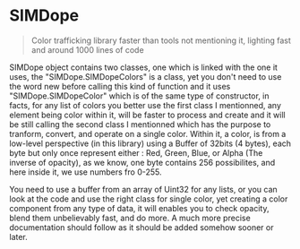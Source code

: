 # SIMDope

> Color trafficking library faster than tools not mentioning it, lighting fast and around 1000 lines of code

SIMDope object contains two classes, one which is linked with the one it uses, the "SIMDope.SIMDopeColors" is a class, yet you don't need to use the word new before calling this kind of function and it uses "SIMDope.SIMDopeColor" which is of the same type of constructor, in facts, for any list of colors you better use the first class I mentionned, any element being color within it, will be faster to process and create and it will be still calling the second class I mentionned which has the purpose to tranform, convert, and operate on a single color. Within it, a color, is from a low-level perspective (in this library) using a Buffer of 32bits (4 bytes), each byte but only once represent either : Red, Green, Blue, or Alpha (The inverse of opacity), as we know, one byte contains 256 possibilites, and here inside it, we use numbers fro 0-255.

You need to use a buffer from an array of Uint32 for any lists, or you can look at the code and use the right class for single color, yet creating a color component from any type of data, it will enables you to check opacity, blend them unbelievably fast, and do more. A much more precise documentation should follow as it should be added somehow sooner or later.
